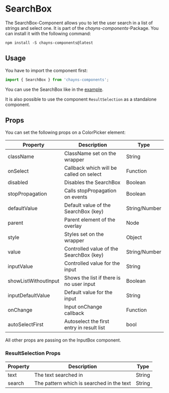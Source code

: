 # SearchBox

The SearchBox-Component allows you to let the user search in a list of strings
and select one. It is part of the _chayns-components_-Package. You can install
it with the following command:

    npm install -S chayns-components@latest

## Usage

You have to import the component first:

```jsx harmony
import { SearchBox } from 'chayns-components';
```

You can use the SearchBox like in the
[example](https://github.com/TobitSoftware/chayns-components/blob/master/examples/react-chayns-searchbox/Example.jsx).

It is also possible to use the component `ResultSelection` as a standalone
component.

## Props

You can set the following props on a ColorPicker element:

| Property             | Description                               | Type          |
| -------------------- | ----------------------------------------- | ------------- |
| className            | ClassName set on the wrapper              | String        |
| onSelect             | Callback which will be called on select   | Function      |
| disabled             | Disables the SearchBox                    | Boolean       |
| stopPropagation      | Calls stopPropagation on events           | Boolean       |
| defaultValue         | Default value of the SearchBox (key)      | String/Number |
| parent               | Parent element of the overlay             | Node          |
| style                | Styles set on the wrapper                 | Object        |
| value                | Controlled value of the SearchBox (key)   | String/Number |
| inputValue           | Controlled value for the input            | String        |
| showListWithoutInput | Shows the list if there is no user input  | Boolean       |
| inputDefaultValue    | Default value for the input               | String        |
| onChange             | Input onChange callback                   | Function      |
| autoSelectFirst      | Autoselect the first entry in result list | bool          |

All other props are passing on the InputBox component.

### ResultSelection Props

| Property | Description                               | Type   |
| -------- | ----------------------------------------- | ------ |
| text     | The text searched in                      | String |
| search   | The pattern which is searched in the text | String |
